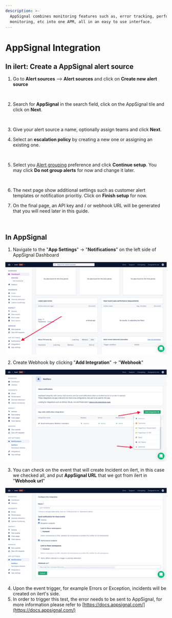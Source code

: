 ```yaml
---
description: >-
  AppSignal combines monitoring features such as, error tracking, performance
  monitoring, etc into one APM, all in an easy to use interface.
---
```


# AppSignal Integration

## In ilert: Create a AppSignal alert source

1.  Go to **Alert sources** --> **Alert sources** and click on **Create new alert source**

    <figure><img src="https://4017197022-files.gitbook.io/~/files/v0/b/gitbook-x-prod.appspot.com/o/spaces%2F-M76ygPnS4HUcFSX8ulm%2Fuploads%2FjX0cS4q7woTXKajZmc1W%2FScreenshot%202023-08-28%20at%2010.21.10.png?alt=media&#x26;token=8ef3666b-84eb-4b51-abee-f07303313941" alt=""><figcaption></figcaption></figure>
2.  Search for **AppSignal** in the search field, click on the AppSignal tile and click on **Next**.

    <figure><img src="https://4017197022-files.gitbook.io/~/files/v0/b/gitbook-x-prod.appspot.com/o/spaces%2F-M76ygPnS4HUcFSX8ulm%2Fuploads%2FlXzQlJpaTFSR49AZk0xA%2FScreenshot%202023-08-28%20at%2010.24.23.png?alt=media&#x26;token=cffeacb4-57b9-47d4-827d-b0f6b1afd914" alt=""><figcaption></figcaption></figure>
3. Give your alert source a name, optionally assign teams and click **Next**.
4.  Select an **escalation policy** by creating a new one or assigning an existing one.

    <figure><img src="https://4017197022-files.gitbook.io/~/files/v0/b/gitbook-x-prod.appspot.com/o/spaces%2F-M76ygPnS4HUcFSX8ulm%2Fuploads%2FNnuZqONaIhbOf6fn4OkZ%2FScreenshot%202023-08-28%20at%2011.37.47.png?alt=media&#x26;token=8a74f7b5-5bd2-4eea-97fa-1c1dbb041333" alt=""><figcaption></figcaption></figure>
5.  Select you [Alert grouping](https://docs.ilert.com/alerting/alert-sources#alert-grouping) preference and click **Continue setup**. You may click **Do not group alerts** for now and change it later.

    <figure><img src="https://4017197022-files.gitbook.io/~/files/v0/b/gitbook-x-prod.appspot.com/o/spaces%2F-M76ygPnS4HUcFSX8ulm%2Fuploads%2FueugN4JgHn1c90ggFA6u%2FScreenshot%202023-08-28%20at%2011.38.24.png?alt=media&#x26;token=b8009daf-3ca8-4264-a6fa-e42ef7333205" alt=""><figcaption></figcaption></figure>
6. The next page show additional settings such as customer alert templates or notification prioritiy. Click on **Finish setup** for now.
7.  On the final page, an API key and / or webhook URL will be generated that you will need later in this guide.​

    <figure><img src="https://4017197022-files.gitbook.io/~/files/v0/b/gitbook-x-prod.appspot.com/o/spaces%2F-M76ygPnS4HUcFSX8ulm%2Fuploads%2Fi3TIOBvNYBQfDtNpmm0A%2FScreenshot%202023-08-28%20at%2011.47.34.png?alt=media&#x26;token=6cae965a-e448-4443-8c20-37cf501c43b2" alt=""><figcaption></figcaption></figure>

## In AppSignal

1. Navigate to the "**App Settings**" -> "**Notifications**" on the left side of AppSignal Dashboard

![](../.gitbook/assets/appsignal-notifications.png)

2. Create Webhook by clicking "**Add Integration**" -> "**Webhook**"

![](../.gitbook/assets/appsignal-addwebhook.png)

3. You can check on the event that will create Incident on ilert, in this case we checked all, and put **AppSignal URL** that we got from ilert in "**Webhook url**"

![](../.gitbook/assets/appsignal-detailswebhook.png)

4. Upon the event trigger, for example Errors or Exception, incidents will be created on ilert's side.
5. In order to trigger this test, the error needs to be sent to AppSignal, for more information please refer to [https://docs.appsignal.com/](https://docs.appsignal.com/)
